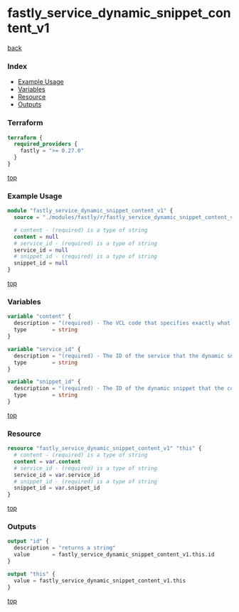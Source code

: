 # fastly_service_dynamic_snippet_content_v1

[back](../fastly.md)

### Index

- [Example Usage](#example-usage)
- [Variables](#variables)
- [Resource](#resource)
- [Outputs](#outputs)

### Terraform

```terraform
terraform {
  required_providers {
    fastly = ">= 0.27.0"
  }
}
```

[top](#index)

### Example Usage

```terraform
module "fastly_service_dynamic_snippet_content_v1" {
  source = "./modules/fastly/r/fastly_service_dynamic_snippet_content_v1"

  # content - (required) is a type of string
  content = null
  # service_id - (required) is a type of string
  service_id = null
  # snippet_id - (required) is a type of string
  snippet_id = null
}
```

[top](#index)

### Variables

```terraform
variable "content" {
  description = "(required) - The VCL code that specifies exactly what the snippet does"
  type        = string
}

variable "service_id" {
  description = "(required) - The ID of the service that the dynamic snippet belongs to"
  type        = string
}

variable "snippet_id" {
  description = "(required) - The ID of the dynamic snippet that the content belong to"
  type        = string
}
```

[top](#index)

### Resource

```terraform
resource "fastly_service_dynamic_snippet_content_v1" "this" {
  # content - (required) is a type of string
  content = var.content
  # service_id - (required) is a type of string
  service_id = var.service_id
  # snippet_id - (required) is a type of string
  snippet_id = var.snippet_id
}
```

[top](#index)

### Outputs

```terraform
output "id" {
  description = "returns a string"
  value       = fastly_service_dynamic_snippet_content_v1.this.id
}

output "this" {
  value = fastly_service_dynamic_snippet_content_v1.this
}
```

[top](#index)